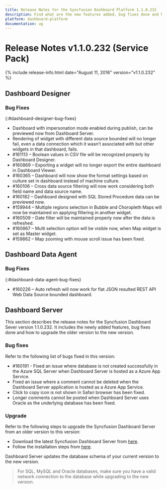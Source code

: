 ```yaml
---
title: Release Notes for the Syncfusion Dashboard Platform 1.1.0.232
description: Find what are the new features added, bug fixes done and how to upgrade to this new version from an older version.
platform: dashboard-platform
documentation: ug
---
```


# Release Notes v1.1.0.232 (Service Pack)

{% include release-info.html date="August 11, 2016" version="v1.1.0.232" %} 

## Dashboard Designer

### Bug Fixes
{:#dashboard-designer-bug-fixes}

* Dashboard with impersonation mode enabled during publish, can be previewed now from Dashboard Server.
* Rendering of widget with different data source bounded will no longer fail, even a data connection which it wasn’t associated with but other widgets in that dashboard, fails.
* \#161113 – Boolean values in CSV file will be recognized properly by Dashboard Designer.
* \#160869 – Exporting a widget will no longer export the entire dashboard in Dashboard Viewer.
* \#160365 – Dashboard will now show the format settings based on culture set in dashboard instead of machine culture.
* \#160106 – Cross data source filtering will now work considering both field name and data source name.
* \#160182 – Dashboard designed with SQL Stored Procedure data can be previewed now.
* \#159944 – Multiple regions selection in Bubble and Choropleth Maps will now be maintained on applying filtering in another widget.
* \#160509 – Date filter will be maintained properly now after the data is refreshed.
* \#160867 – Multi selection option will be visible now, when Map widget is set as Master widget.
* \#159862 – Map zooming with mouse scroll issue has been fixed.


## Dashboard Data Agent

### Bug Fixes
{:#dashboard-data-agent-bug-fixes}

* \#160226 – Auto refresh will now work for flat JSON resulted REST API Web Data Source bounded dashboard.

## Dashboard Server

This section describes the release notes for the Syncfusion Dashboard Sever version 1.1.0.232. It includes the newly added features, bug fixes done and how to upgrade the older version to the new version.

### Bug fixes

Refer to the following list of bugs fixed in this version: 

* \#160191 - Fixed an issue where database is not created successfully in the Azure SQL Server when Dashboard Server is hosted as a Azure App Service.
* Fixed an issue where a comment cannot be deleted when the Dashboard Server application is hosted as a Azure App Service.
* Click to copy icon is not shown in Safari browser has been fixed.
* Longer comments cannot be posted when Dashboard Server uses Oracle as the underlying database has been fixed.

### Upgrade

 Refer to the following steps to upgrade the Syncfusion Dashboard Server from an older version to this version:

* Download the latest Syncfusion Dashboard Server from [here](http://www.syncfusion.com/downloads/dashboard).
* Follow the installation steps from [here](/en-us/dashboard-platform/dashboard-server/installation-and-deployment).

Dashboard Server updates the database schema of your current version to the new version.

> For SQL, MySQL and Oracle databases, make sure you have a valid network connection to the database while upgrading to the new version.